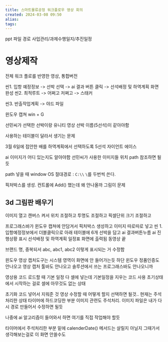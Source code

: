 ```yaml
---
title: 스마트물류공정 워크플로우 영상 회의
created: 2024-03-08 09:50
alias:
tags:
---
```

ppt 
파일 경로 
사업관리/과제수행일지/추진일정

# 영상제작
전체 워크 플로를 반영한 영상, 통합버전

씬1. 입항 예정정보 -> 선박 선택 -> ai 결과 버튼 클릭 -> 선석배정 및 하역계획 화면 완성 
씬2. 최적루트 -> 어쩌고 저쩌고 -> 스태커

씬3. 반출작업계획 -> 야드 파일

윈도우 캡쳐
win + G

선민씨가 선택한 선박이랑
유니티 영상 선박 이름(5선석)이 같아야함

사용하는 테이블이 달라서 생기는 문제

3월 6일에 접안한 배를 하역계획에서 선택하도록
5선석 자이언트 에이스

ai 이미지가 어디 있는지도 알아야함
선민씨가 사용한 이미지들 위치 path 참조하면 될듯

path 넣을 때 
window OS 절대경로 :  `C:\\` `\`를 두번씩 쓴다.

픽처박스를 생성. 컨트롤에 Add() 했는데 왜 안나올까
그림이 문제

## 3d 그림판 배우기
이미지 열고
캔버스 켜서 위치 조절하고
투명도 조절하고
픽셀단위 크기 조절하고

프로그래스바가 윈도우 캡쳐에 안담겨서
픽처박스 생성하고 이미지 따로따로 넣고 
씬 1. 입항예정정보에서 더블클릭으로 아래 테이블에 6개 선박을 담고 
ai 결과버튼누름 
ai 진행상황 표시
선석배정 및 하역계획 일정표 화면에 출력됨
동영상 끝



브랜드 명, 중복되서 abc, abc1, abc2 이렇게 표시되는 거 수정함

윈도우 영상 캡처도구는 시스템 영역이 화면에 안 들어가는듯
하단 윈도우 정품인증도 안나오고
영상 캡처 툴바도 안나오고
솔루션에서 쓰는 프로그래스바도 안나오니까


영상용 코드
로드할 때 기본 일정 다 셀에 넣는데
기본일정을 지우는 코드 사용
초기상태에서 시작하는 걸로
셀에 아무것도 없는 상태

초기화 코드 넣어서 지워준 것
영상 수정할 때 어떻게 할지 선택하면 될것.. 현재는 주석처리한 상태
타이머에 하드코딩한 부분
이미지 관련도 주석처리. 이미지 파일은 내가 다시 경로 만들어서 수정하면 될듯

나중에 ai 알고리즘이 들어와서 하면 여기를 직접 작업해야 할듯

타이머에서 주석처리한 부분 밑에 
calenderDate() 메서드는 살릴지 아닐지 그때가서 생각해보는걸로
이 화면 안쓸수도


